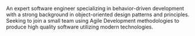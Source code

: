 An expert software engineer specializing in behavior-driven development with a strong background in object-oriented design patterns and principles. Seeking to join a small team using Agile Development methodologies to produce high quality software utilizing modern technologies.